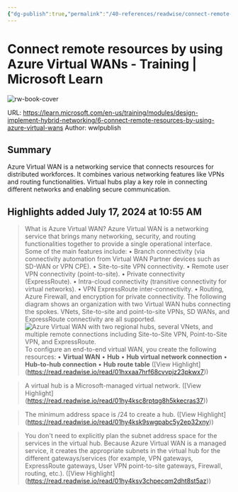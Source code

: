 ```yaml
---
{"dg-publish":true,"permalink":"/40-references/readwise/connect-remote-resources-by-using-azure-virtual-wa-ns-training-microsoft-learn/","tags":["rw/articles"]}
---
```


# Connect remote resources by using Azure Virtual WANs - Training | Microsoft Learn

![rw-book-cover](https://learn.microsoft.com/en-us/media/logos/logo-ms-social.png)
  
URL: https://learn.microsoft.com/en-us/training/modules/design-implement-hybrid-networking/6-connect-remote-resources-by-using-azure-virtual-wans
Author: wwlpublish

## Summary

Azure Virtual WAN is a networking service that connects resources for distributed workforces. It combines various networking features like VPNs and routing functionalities. Virtual hubs play a key role in connecting different networks and enabling secure communication.

## Highlights added July 17, 2024 at 10:55 AM
>What is Azure Virtual WAN?
>Azure Virtual WAN is a networking service that brings many networking, security, and routing functionalities together to provide a single operational interface. Some of the main features include:
>• Branch connectivity (via connectivity automation from Virtual WAN Partner devices such as SD-WAN or VPN CPE).
>• Site-to-site VPN connectivity.
>• Remote user VPN connectivity (point-to-site).
>• Private connectivity (ExpressRoute).
>• Intra-cloud connectivity (transitive connectivity for virtual networks).
>• VPN ExpressRoute inter-connectivity.
>• Routing, Azure Firewall, and encryption for private connectivity.
>The following diagram shows an organization with two Virtual WAN hubs connecting the spokes. VNets, Site-to-site and point-to-site VPNs, SD WANs, and ExpressRoute connectivity are all supported.
>![Azure Virtual WAN with two regional hubs, several VNets, and multiple remote connections including Site-to-Site VPN, Point-to-Site VPN, and ExpressRoute.](https://learn.microsoft.com/en-us/training/modules/design-implement-hybrid-networking/6-connect-remote-resources-by-using-azure-virtual-wans/../../wwl-azure/design-implement-hybrid-networking/media/azure-wan-regions-a420bb18.png)
>To configure an end-to-end virtual WAN, you create the following resources:
>• **Virtual WAN**
>• **Hub**
>• **Hub virtual network connection**
>• **Hub-to-hub connection**
>• **Hub route table** ([View Highlight] (https://read.readwise.io/read/01hxxaa7hrf68cvvpjz23pkwx7))


>A virtual hub is a Microsoft-managed virtual network. ([View Highlight] (https://read.readwise.io/read/01hy4ksc8rptqg8h5kkecras37))


>The minimum address space is /24 to create a hub. ([View Highlight] (https://read.readwise.io/read/01hy4ksk9swgpabc5y2ep32xny))


>You don't need to explicitly plan the subnet address space for the services in the virtual hub. Because Azure Virtual WAN is a managed service, it creates the appropriate subnets in the virtual hub for the different gateways/services (for example, VPN gateways, ExpressRoute gateways, User VPN point-to-site gateways, Firewall, routing, etc.). ([View Highlight] (https://read.readwise.io/read/01hy4ksv3chpecqm2dht8st5az))


